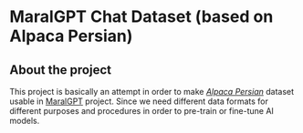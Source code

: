 # MaralGPT Chat Dataset (based on Alpaca Persian)

## About the project

This project is basically an attempt in order to make _[Alpaca Persian]()_ dataset usable in [MaralGPT]() project. Since we need different data formats for different purposes and procedures in order to pre-train or fine-tune AI models.